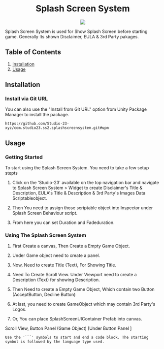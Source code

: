 <h1 align="center">Splash Screen System</h1><p align="center">
<a href="https://openupm.com/packages/com.studio23.ss2.splashscreensystem/"><img src="https://img.shields.io/npm/v/com.studio23.ss2.splashscreensystem?label=openupm&amp;registry_uri=https://package.openupm.com" /></a>
</p>

Splash Screen System is used for Show Splash Screen before starting game. Generally Its shown Disclaimer, EULA & 3rd Party pakages.

## Table of Contents

1. [Installation](#installation)
2. [Usage](#usage)

## Installation

### Install via Git URL

You can also use the "Install from Git URL" option from Unity Package Manager to install the package.

```
https://github.com/Studio-23-xyz/com.studio23.ss2.splashscreensystem.git#upm
```

## Usage

### Getting Started

To start using the Splash Screen System. You need to take a few setup stepts

1. Click on the 'Studio-23' available on the top navigation bar and navigate to Splash Screen System > Widget to create Disclaimer's Title & Description, EULA's Title & Description & 3rd Party's Images Data Scriptableobject.

2. Then You need to assign those scriptable object into Inspector under Splash Screen Behaviour script.

3. From here you can set Duration and Fadeduration.

### Using The Splash Screen System

1. First Create a canvas, Then Create a Empty Game Object.

2. Under Game object need to create a panel.

3. Now, Need to create Title (Text), For Showing Title.

4. Need To Create Scroll View. Under Viewport need to create a Description (Text) for showing Description.

5. Then Need to create a Empty Game Object, Which contain two Button (AcceptButton, Decline Button)

6. At last, you need to create GameObject which may contain 3rd Party's Logos.

7. Or, You can place SplashScreenUIContainer Prefab into canvas.

Scroll View, Button Panel (Game Object) [Under Button Panel ]

````Csharp
Use the '```' symbols to start and end a code block. The starting symbol is followed by the language type used.
````

